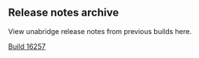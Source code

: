 ## Release notes archive

View unabridge release notes from previous builds here. 

[Build 16257](16257.md)
